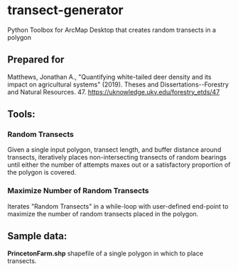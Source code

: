 # transect-generator
Python Toolbox for ArcMap Desktop that creates random transects in a polygon

## Prepared for
Matthews, Jonathan A., "Quantifying white-tailed deer density and its impact on agricultural systems" (2019). Theses and Dissertations--Forestry and Natural Resources. 47. https://uknowledge.uky.edu/forestry_etds/47

## Tools:
### Random Transects
Given a single input polygon, transect length, and buffer distance around transects, iteratively places non-intersecting transects of random bearings until either the number of attempts maxes out or a satisfactory proportion of the polygon is covered. 
### Maximize Number of Random Transects
Iterates "Random Transects" in a while-loop with user-defined end-point to maximize the number of random transects placed in the polygon.

## Sample data:
<b>PrincetonFarm.shp</b> shapefile of a single polygon in which to place transects.
